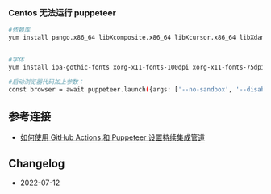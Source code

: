 ### Centos 无法运行 puppeteer

```bash
#依赖库
yum install pango.x86_64 libXcomposite.x86_64 libXcursor.x86_64 libXdamage.x86_64 libXext.x86_64 libXi.x86_64 libXtst.x86_64 cups-libs.x86_64 libXScrnSaver.x86_64 libXrandr.x86_64 GConf2.x86_64 alsa-lib.x86_64 atk.x86_64 gtk3.x86_64 -y
 

#字体
yum install ipa-gothic-fonts xorg-x11-fonts-100dpi xorg-x11-fonts-75dpi xorg-x11-utils xorg-x11-fonts-cyrillic xorg-x11-fonts-Type1 xorg-x11-fonts-misc -y

#启动浏览器代码加上参数：
const browser = await puppeteer.launch({args: ['--no-sandbox', '--disable-setuid-sandbox']});

```

## 参考连接

* [如何使用 GitHub Actions 和 Puppeteer 设置持续集成管道](https://www.freecodecamp.org/chinese/news/continuous-integration-with-github-actions-and-puppeteer/)

## Changelog

* 2022-07-12
